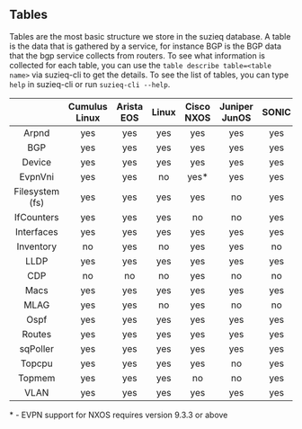 ## Tables

Tables are the most basic structure we store in the suzieq database.
A table is the data that is gathered by a service, for instance BGP 
is the BGP data
that the bgp service collects from routers. To see what information is collected for each table, you can use the ```table describe table=<table name>``` via suzieq-cli to get the details. To see the list of tables, you can type ```help``` in suzieq-cli or run ```suzieq-cli --help```.


|         | Cumulus Linux | Arista EOS | Linux | Cisco NXOS | Juniper JunOS | SONIC | IOSXR | IOS | IOSXE | PanOS |
| :---------: | :---------------: | :------------: | :-------: | :------: | :-------: | :-------: | :-------: | :-------: | :-------: | :-------: |
| Arpnd   |    yes        |      yes   | yes   | yes  |  yes  | yes | yes | yes | yes | yes |
| BGP     | yes | yes | yes | yes | yes | yes | yes | yes | yes | yes |
| Device  | yes | yes | yes | yes | yes |  yes | yes | yes | yes |  yes |
| EvpnVni         | yes | yes | no | yes* | yes | yes | no | no | no | no |
| Filesystem (fs) | yes | yes | yes | yes | no | yes | no | no | no | no |
| IfCounters      | yes | yes | yes | no | no | yes | no | no | no | no |
| Interfaces  | yes | yes | yes| yes | yes | yes | yes | yes | yes | yes |
| Inventory   | no | yes | no | yes | yes | no | no | no | no | no |
| LLDP | yes | yes | yes | yes | yes | yes | yes | yes | yes | yes |
| CDP  | no | no | no | yes | no | no | no | yes | yes | no |
| Macs |yes | yes | yes | yes | yes | yes | no | yes | yes | no |
| MLAG | yes | yes | no | yes | no | no | no | no | no | no |
| Ospf |yes | yes | yes | yes | yes | yes | no | yes | yes | no |
| Routes | yes | yes | yes | yes | yes | yes | yes | yes | yes | yes |
| sqPoller | yes | yes | yes | yes | yes | yes | yes | yes | yes | yes |
| Topcpu | yes | yes | yes | yes | no | yes | no | no | no | no |
| Topmem | yes | yes | yes | no | no | yes | no | no | no | no |
| VLAN | yes | yes | yes | yes | yes | yes | no | yes | yes | no |

\* - EVPN support for NXOS requires version 9.3.3 or above
